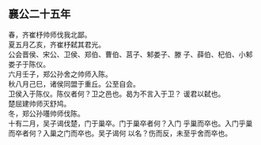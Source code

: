 ## 襄公二十五年

春，齐崔杼帅师伐我北鄙。  
夏五月乙亥，齐崔杼弑其君光。  
公会晋侯、宋公、卫侯、郑伯、曹伯、莒子、邾娄子、滕
子、薛伯、杞伯、小邾娄子于陈仪。  
六月壬子，郑公孙舍之帅师入陈。  
秋八月己巳，诸侯同盟于重丘。公至自会。  
卫侯入于陈仪。陈仪者何？卫之邑也。曷为不言入于卫？
谖君以弑也。  
楚屈建帅师灭舒鸠。  
冬，郑公孙囆帅师伐陈。  
十有二月，吴子谒伐楚，门于巢卒。门于巢卒者何？入门
乎巢而卒也。入门乎巢而卒者何？入巢之门而卒也。吴子谒何
以名？伤而反，未至乎舍而卒也。  

